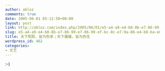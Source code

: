 ```yaml
---
author: abloz
comments: true
date: 2005-06-01 05:12:58+00:00
layout: post
link: http://abloz.com/index.php/2005/06/01/e5-a4-a9-e4-b8-8b-e7-86-99-e7-86-99-ef-bc-8c-e7-9a-86-e4-b8-ba-e8-89-b2-e6-9d-a5-ef-bc-9b-e5-a4-a9-e4-b8-8b-e6-94-98-e6-94-98-ef-bc-8c-e7-9a-86-e4-b8-ba-e8-89-b2-e5-be-80/
slug: e5-a4-a9-e4-b8-8b-e7-86-99-e7-86-99-ef-bc-8c-e7-9a-86-e4-b8-ba-e8-89-b2-e6-9d-a5-ef-bc-9b-e5-a4-a9-e4-b8-8b-e6-94-98-e6-94-98-ef-bc-8c-e7-9a-86-e4-b8-ba-e8-89-b2-e5-be-80
title: 天下熙熙，皆为色来；天下攘攘，皆为色往
wordpress_id: 462
categories:
- 文艺
---
```


:-)
